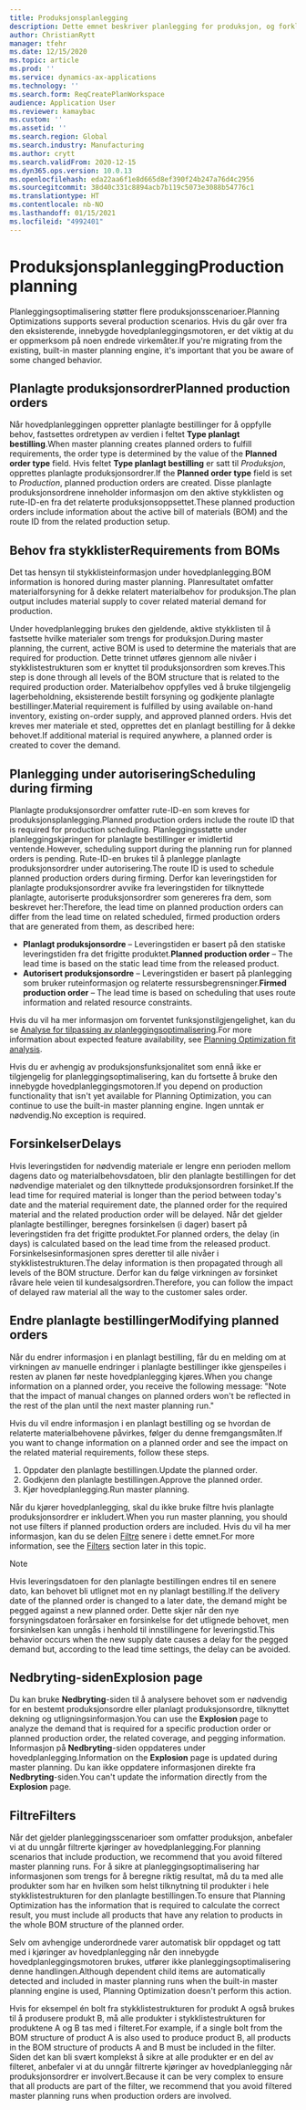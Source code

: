 ```yaml
---
title: Produksjonsplanlegging
description: Dette emnet beskriver planlegging for produksjon, og forklarer hvordan du endrer planlagte produksjonsordrer ved å bruke planleggingsoptimalisering.
author: ChristianRytt
manager: tfehr
ms.date: 12/15/2020
ms.topic: article
ms.prod: ''
ms.service: dynamics-ax-applications
ms.technology: ''
ms.search.form: ReqCreatePlanWorkspace
audience: Application User
ms.reviewer: kamaybac
ms.custom: ''
ms.assetid: ''
ms.search.region: Global
ms.search.industry: Manufacturing
ms.author: crytt
ms.search.validFrom: 2020-12-15
ms.dyn365.ops.version: 10.0.13
ms.openlocfilehash: eda22aa6f1e8d665d8ef390f24b247a76d4c2956
ms.sourcegitcommit: 38d40c331c8894acb7b119c5073e3088b54776c1
ms.translationtype: HT
ms.contentlocale: nb-NO
ms.lasthandoff: 01/15/2021
ms.locfileid: "4992401"
---
```

# <a name="production-planning"></a><span data-ttu-id="ea509-103">Produksjonsplanlegging</span><span class="sxs-lookup"><span data-stu-id="ea509-103">Production planning</span></span>

<span data-ttu-id="ea509-104">Planleggingsoptimalisering støtter flere produksjonsscenarioer.</span><span class="sxs-lookup"><span data-stu-id="ea509-104">Planning Optimizations supports several production scenarios.</span></span> <span data-ttu-id="ea509-105">Hvis du går over fra den eksisterende, innebygde hovedplanleggingsmotoren, er det viktig at du er oppmerksom på noen endrede virkemåter.</span><span class="sxs-lookup"><span data-stu-id="ea509-105">If you're migrating from the existing, built-in master planning engine, it's important that you be aware of some changed behavior.</span></span>

<!-- The following video gives a short introduction to some of the current capabilities. 
KFM: Link to video for production functionality, coming soon... -->

## <a name="planned-production-orders"></a><span data-ttu-id="ea509-106">Planlagte produksjonsordrer</span><span class="sxs-lookup"><span data-stu-id="ea509-106">Planned production orders</span></span>

<span data-ttu-id="ea509-107">Når hovedplanleggingen oppretter planlagte bestillinger for å oppfylle behov, fastsettes ordretypen av verdien i feltet **Type planlagt bestilling**.</span><span class="sxs-lookup"><span data-stu-id="ea509-107">When master planning creates planned orders to fulfill requirements, the order type is determined by the value of the **Planned order type** field.</span></span> <span data-ttu-id="ea509-108">Hvis feltet **Type planlagt bestilling** er satt til *Produksjon*, opprettes planlagte produksjonsordrer.</span><span class="sxs-lookup"><span data-stu-id="ea509-108">If the **Planned order type** field is set to *Production*, planned production orders are created.</span></span> <span data-ttu-id="ea509-109">Disse planlagte produksjonsordrene inneholder informasjon om den aktive stykklisten og rute-ID-en fra det relaterte produksjonsoppsettet.</span><span class="sxs-lookup"><span data-stu-id="ea509-109">These planned production orders include information about the active bill of materials (BOM) and the route ID from the related production setup.</span></span>

## <a name="requirements-from-boms"></a><span data-ttu-id="ea509-110">Behov fra stykklister</span><span class="sxs-lookup"><span data-stu-id="ea509-110">Requirements from BOMs</span></span>

<span data-ttu-id="ea509-111">Det tas hensyn til stykklisteinformasjon under hovedplanlegging.</span><span class="sxs-lookup"><span data-stu-id="ea509-111">BOM information is honored during master planning.</span></span> <span data-ttu-id="ea509-112">Planresultatet omfatter materialforsyning for å dekke relatert materialbehov for produksjon.</span><span class="sxs-lookup"><span data-stu-id="ea509-112">The plan output includes material supply to cover related material demand for production.</span></span>

<span data-ttu-id="ea509-113">Under hovedplanlegging brukes den gjeldende, aktive stykklisten til å fastsette hvilke materialer som trengs for produksjon.</span><span class="sxs-lookup"><span data-stu-id="ea509-113">During master planning, the current, active BOM is used to determine the materials that are required for production.</span></span> <span data-ttu-id="ea509-114">Dette trinnet utføres gjennom alle nivåer i stykklistestrukturen som er knyttet til produksjonsordren som kreves.</span><span class="sxs-lookup"><span data-stu-id="ea509-114">This step is done through all levels of the BOM structure that is related to the required production order.</span></span> <span data-ttu-id="ea509-115">Materialbehov oppfylles ved å bruke tilgjengelig lagerbeholdning, eksisterende bestilt forsyning og godkjente planlagte bestillinger.</span><span class="sxs-lookup"><span data-stu-id="ea509-115">Material requirement is fulfilled by using available on-hand inventory, existing on-order supply, and approved planned orders.</span></span> <span data-ttu-id="ea509-116">Hvis det kreves mer materiale et sted, opprettes det en planlagt bestilling for å dekke behovet.</span><span class="sxs-lookup"><span data-stu-id="ea509-116">If additional material is required anywhere, a planned order is created to cover the demand.</span></span>

## <a name="scheduling-during-firming"></a><span data-ttu-id="ea509-117">Planlegging under autorisering</span><span class="sxs-lookup"><span data-stu-id="ea509-117">Scheduling during firming</span></span>

<span data-ttu-id="ea509-118">Planlagte produksjonsordrer omfatter rute-ID-en som kreves for produksjonsplanlegging.</span><span class="sxs-lookup"><span data-stu-id="ea509-118">Planned production orders include the route ID that is required for production scheduling.</span></span> <span data-ttu-id="ea509-119">Planleggingsstøtte under planleggingskjøringen for planlagte bestillinger er imidlertid ventende.</span><span class="sxs-lookup"><span data-stu-id="ea509-119">However, scheduling support during the planning run for planned orders is pending.</span></span> <span data-ttu-id="ea509-120">Rute-ID-en brukes til å planlegge planlagte produksjonsordrer under autorisering.</span><span class="sxs-lookup"><span data-stu-id="ea509-120">The route ID is used to schedule planned production orders during firming.</span></span> <span data-ttu-id="ea509-121">Derfor kan leveringstiden for planlagte produksjonsordrer avvike fra leveringstiden for tilknyttede planlagte, autoriserte produksjonsordrer som genereres fra dem, som beskrevet her:</span><span class="sxs-lookup"><span data-stu-id="ea509-121">Therefore, the lead time on planned production orders can differ from the lead time on related scheduled, firmed production orders that are generated from them, as described here:</span></span>

- <span data-ttu-id="ea509-122">**Planlagt produksjonsordre** – Leveringstiden er basert på den statiske leveringstiden fra det frigitte produktet.</span><span class="sxs-lookup"><span data-stu-id="ea509-122">**Planned production order** – The lead time is based on the static lead time from the released product.</span></span>
- <span data-ttu-id="ea509-123">**Autorisert produksjonsordre** – Leveringstiden er basert på planlegging som bruker ruteinformasjon og relaterte ressursbegrensninger.</span><span class="sxs-lookup"><span data-stu-id="ea509-123">**Firmed production order** – The lead time is based on scheduling that uses route information and related resource constraints.</span></span>

<span data-ttu-id="ea509-124">Hvis du vil ha mer informasjon om forventet funksjonstilgjengelighet, kan du se [Analyse for tilpassing av planleggingsoptimalisering](planning-optimization-fit-analysis.md).</span><span class="sxs-lookup"><span data-stu-id="ea509-124">For more information about expected feature availability, see [Planning Optimization fit analysis](planning-optimization-fit-analysis.md).</span></span>

<span data-ttu-id="ea509-125">Hvis du er avhengig av produksjonsfunksjonalitet som ennå ikke er tilgjengelig for planleggingsoptimalisering, kan du fortsette å bruke den innebygde hovedplanleggingsmotoren.</span><span class="sxs-lookup"><span data-stu-id="ea509-125">If you depend on production functionality that isn't yet available for Planning Optimization, you can continue to use the built-in master planning engine.</span></span> <span data-ttu-id="ea509-126">Ingen unntak er nødvendig.</span><span class="sxs-lookup"><span data-stu-id="ea509-126">No exception is required.</span></span>

## <a name="delays"></a><span data-ttu-id="ea509-127">Forsinkelser</span><span class="sxs-lookup"><span data-stu-id="ea509-127">Delays</span></span>

<span data-ttu-id="ea509-128">Hvis leveringstiden for nødvendig materiale er lengre enn perioden mellom dagens dato og materialbehovsdatoen, blir den planlagte bestillingen for det nødvendige materialet og den tilknyttede produksjonsordren forsinket.</span><span class="sxs-lookup"><span data-stu-id="ea509-128">If the lead time for required material is longer than the period between today's date and the material requirement date, the planned order for the required material and the related production order will be delayed.</span></span> <span data-ttu-id="ea509-129">Når det gjelder planlagte bestillinger, beregnes forsinkelsen (i dager) basert på leveringstiden fra det frigitte produktet.</span><span class="sxs-lookup"><span data-stu-id="ea509-129">For planned orders, the delay (in days) is calculated based on the lead time from the released product.</span></span> <span data-ttu-id="ea509-130">Forsinkelsesinformasjonen spres deretter til alle nivåer i stykklistestrukturen.</span><span class="sxs-lookup"><span data-stu-id="ea509-130">The delay information is then propagated through all levels of the BOM structure.</span></span> <span data-ttu-id="ea509-131">Derfor kan du følge virkningen av forsinket råvare hele veien til kundesalgsordren.</span><span class="sxs-lookup"><span data-stu-id="ea509-131">Therefore, you can follow the impact of delayed raw material all the way to the customer sales order.</span></span>

## <a name="modifying-planned-orders"></a><span data-ttu-id="ea509-132">Endre planlagte bestillinger</span><span class="sxs-lookup"><span data-stu-id="ea509-132">Modifying planned orders</span></span>

<span data-ttu-id="ea509-133">Når du endrer informasjon i en planlagt bestilling, får du en melding om at virkningen av manuelle endringer i planlagte bestillinger ikke gjenspeiles i resten av planen før neste hovedplanlegging kjøres.</span><span class="sxs-lookup"><span data-stu-id="ea509-133">When you change information on a planned order, you receive the following message: "Note that the impact of manual changes on planned orders won't be reflected in the rest of the plan until the next master planning run."</span></span>

<span data-ttu-id="ea509-134">Hvis du vil endre informasjon i en planlagt bestilling og se hvordan de relaterte materialbehovene påvirkes, følger du denne fremgangsmåten.</span><span class="sxs-lookup"><span data-stu-id="ea509-134">If you want to change information on a planned order and see the impact on the related material requirements, follow these steps.</span></span>

1. <span data-ttu-id="ea509-135">Oppdater den planlagte bestillingen.</span><span class="sxs-lookup"><span data-stu-id="ea509-135">Update the planned order.</span></span>
2. <span data-ttu-id="ea509-136">Godkjenn den planlagte bestillingen.</span><span class="sxs-lookup"><span data-stu-id="ea509-136">Approve the planned order.</span></span>
3. <span data-ttu-id="ea509-137">Kjør hovedplanlegging.</span><span class="sxs-lookup"><span data-stu-id="ea509-137">Run master planning.</span></span>

<span data-ttu-id="ea509-138">Når du kjører hovedplanlegging, skal du ikke bruke filtre hvis planlagte produksjonsordrer er inkludert.</span><span class="sxs-lookup"><span data-stu-id="ea509-138">When you run master planning, you should not use filters if planned production orders are included.</span></span> <span data-ttu-id="ea509-139">Hvis du vil ha mer informasjon, kan du se delen [Filtre](#filters) senere i dette emnet.</span><span class="sxs-lookup"><span data-stu-id="ea509-139">For more information, see the [Filters](#filters) section later in this topic.</span></span>

> [!NOTE]
> <span data-ttu-id="ea509-140">Hvis leveringsdatoen for den planlagte bestillingen endres til en senere dato, kan behovet bli utlignet mot en ny planlagt bestilling.</span><span class="sxs-lookup"><span data-stu-id="ea509-140">If the delivery date of the planned order is changed to a later date, the demand might be pegged against a new planned order.</span></span> <span data-ttu-id="ea509-141">Dette skjer når den nye forsyningsdatoen forårsaker en forsinkelse for det utlignede behovet, men forsinkelsen kan unngås i henhold til innstillingene for leveringstid.</span><span class="sxs-lookup"><span data-stu-id="ea509-141">This behavior occurs when the new supply date causes a delay for the pegged demand but, according to the lead time settings, the delay can be avoided.</span></span>

## <a name="explosion-page"></a><span data-ttu-id="ea509-142">Nedbryting-siden</span><span class="sxs-lookup"><span data-stu-id="ea509-142">Explosion page</span></span>

<span data-ttu-id="ea509-143">Du kan bruke **Nedbryting**-siden til å analysere behovet som er nødvendig for en bestemt produksjonsordre eller planlagt produksjonsordre, tilknyttet dekning og utligningsinformasjon.</span><span class="sxs-lookup"><span data-stu-id="ea509-143">You can use the **Explosion** page to analyze the demand that is required for a specific production order or planned production order, the related coverage, and pegging information.</span></span> <span data-ttu-id="ea509-144">Informasjon på **Nedbryting**-siden oppdateres under hovedplanlegging.</span><span class="sxs-lookup"><span data-stu-id="ea509-144">Information on the **Explosion** page is updated during master planning.</span></span> <span data-ttu-id="ea509-145">Du kan ikke oppdatere informasjonen direkte fra **Nedbryting**-siden.</span><span class="sxs-lookup"><span data-stu-id="ea509-145">You can't update the information directly from the **Explosion** page.</span></span>

## <a name="filters"></a><a name="filters"></a><span data-ttu-id="ea509-146">Filtre</span><span class="sxs-lookup"><span data-stu-id="ea509-146">Filters</span></span>

<span data-ttu-id="ea509-147">Når det gjelder planleggingsscenarioer som omfatter produksjon, anbefaler vi at du unngår filtrerte kjøringer av hovedplanlegging.</span><span class="sxs-lookup"><span data-stu-id="ea509-147">For planning scenarios that include production, we recommend that you avoid filtered master planning runs.</span></span> <span data-ttu-id="ea509-148">For å sikre at planleggingsoptimalisering har informasjonen som trengs for å beregne riktig resultat, må du ta med alle produkter som har en hvilken som helst tilknytning til produkter i hele stykklistestrukturen for den planlagte bestillingen.</span><span class="sxs-lookup"><span data-stu-id="ea509-148">To ensure that Planning Optimization has the information that is required to calculate the correct result, you must include all products that have any relation to products in the whole BOM structure of the planned order.</span></span>

<span data-ttu-id="ea509-149">Selv om avhengige underordnede varer automatisk blir oppdaget og tatt med i kjøringer av hovedplanlegging når den innebygde hovedplanleggingsmotoren brukes, utfører ikke planleggingsoptimalisering denne handlingen.</span><span class="sxs-lookup"><span data-stu-id="ea509-149">Although dependent child items are automatically detected and included in master planning runs when the built-in master planning engine is used, Planning Optimization doesn't perform this action.</span></span>

<span data-ttu-id="ea509-150">Hvis for eksempel én bolt fra stykklistestrukturen for produkt A også brukes til å produsere produkt B, må alle produkter i stykklistestrukturen for produktene A og B tas med i filteret.</span><span class="sxs-lookup"><span data-stu-id="ea509-150">For example, if a single bolt from the BOM structure of product A is also used to produce product B, all products in the BOM structure of products A and B must be included in the filter.</span></span> <span data-ttu-id="ea509-151">Siden det kan bli svært komplekst å sikre at alle produkter er en del av filteret, anbefaler vi at du unngår filtrerte kjøringer av hovedplanlegging når produksjonsordrer er involvert.</span><span class="sxs-lookup"><span data-stu-id="ea509-151">Because it can be very complex to ensure that all products are part of the filter, we recommend that you avoid filtered master planning runs when production orders are involved.</span></span>
